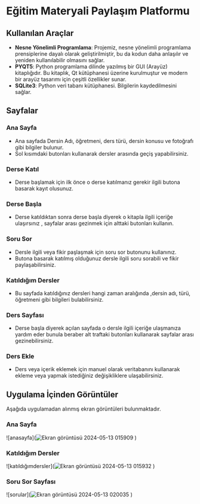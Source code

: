 # Eğitim Materyali Paylaşım Platformu

## Kullanılan Araçlar
- **Nesne Yönelimli Programlama**: Projemiz, nesne yönelimli programlama prensiplerine dayalı olarak geliştirilmiştir, bu da kodun daha anlaşılır ve yeniden kullanılabilir olmasını sağlar.
- **PYQT5**: Python programlama dilinde yazılmış bir GUI (Arayüz) kitaplığıdır. Bu kitaplık, Qt kütüphanesi üzerine kurulmuştur ve modern bir arayüz tasarımı için çeşitli özellikler sunar.
- **SQLite3**: Python veri tabanı kütüphanesi. Bilgilerin kaydedilmesini sağlar.

## Sayfalar

### Ana Sayfa
- Ana sayfada Dersin Adı, öğretmeni, ders türü, dersin konusu ve fotoğrafı gibi bilgiler bulunur.
- Sol kısımdaki butonları kullanarak dersler arasında geçiş yapabilirsiniz.

### Derse Katıl
- Derse başlamak için ilk önce o derse katılmanız gerekir ilgili butona basarak kayıt olusunuz.

### Derse Başla
- Derse katıldıktan sonra derse başla diyerek o kitapla ilgili içeriğe ulaşırsınız , sayfalar arası gezinmek için alttaki butonları kullanın.

### Soru Sor
- Dersle ilgili veya fikir paşlaşmak için soru sor butonunu kullanınız.
- Butona basarak katılmış olduğunuz dersle ilgili soru sorabili ve fikir paylaşabilirsiniz.

### Katıldığım Dersler
- Bu sayfada katıldığınız dersleri hangi zaman aralığında ,dersin adı, türü, öğretmeni gibi bilgileri bulabilirsiniz.

### Ders Sayfası
- Derse başla diyerek açılan sayfada o dersle ilgili içeriğe ulaşmanıza yardım eder bunula beraber alt traftaki butonları kullanarak sayfalar arası gezinebilirsiniz.

### Ders Ekle
- Ders veya içerik eklemek için manuel olarak veritabanını kullanarak ekleme veya yapmak istediğiniz değişikliklere ulaşabilirsiniz.

## Uygulama İçinden Görüntüler
Aşağıda uygulamadan alınmış ekran görüntüleri bulunmaktadır.

### Ana Sayfa

![anasayfa](![Ekran görüntüsü 2024-05-13 015909](https://github.com/Mehmeteyupkahraman/EgitimMateryaliPaylasimPlatformu/assets/148050747/194f1f0d-2ca2-459a-bb64-57aca3f2b759)
)

### Katıldığım Dersler

![katıldığımdersler](![Ekran görüntüsü 2024-05-13 015932](https://github.com/Mehmeteyupkahraman/EgitimMateryaliPaylasimPlatformu/assets/148050747/763e0fe8-c7e8-491b-823e-85d7001f0e6f)
)

### Soru Sor Sayfası

![sorular](![Ekran görüntüsü 2024-05-13 020035](https://github.com/Mehmeteyupkahraman/EgitimMateryaliPaylasimPlatformu/assets/148050747/070081e7-2036-45aa-8200-bb07453e73e5)
)
